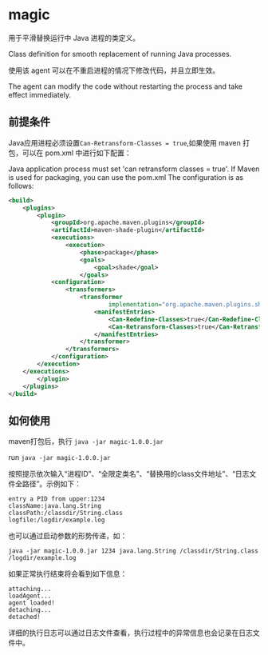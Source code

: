 # magic
用于平滑替换运行中 Java 进程的类定义。

Class definition for smooth replacement of running Java processes.

使用该 agent 可以在不重启进程的情况下修改代码，并且立即生效。

The agent can modify the code without restarting the process and take effect immediately.
## 前提条件
Java应用进程必须设置`Can-Retransform-Classes = true`,如果使用 maven 打包，可以在 pom.xml 中进行如下配置：

Java application process must set 'can retransform classes = true'. If Maven is used for packaging, you can use the pom.xml The configuration is as follows:

```xml
<build>
    <plugins>
        <plugin>
            <groupId>org.apache.maven.plugins</groupId>
            <artifactId>maven-shade-plugin</artifactId>
            <executions>
                <execution>
                    <phase>package</phase>
                    <goals>
                        <goal>shade</goal>
                    </goals>
            <configuration>
                <transformers>
                    <transformer
                            implementation="org.apache.maven.plugins.shade.resource.ManifestResourceTransformer">
                        <manifestEntries>
                            <Can-Redefine-Classes>true</Can-Redefine-Classes>
                            <Can-Retransform-Classes>true</Can-Retransform-Classes>
                        </manifestEntries>
                    </transformer>
                </transformers>
            </configuration>
        </execution>
    </executions>
        </plugin>
    </plugins>
</build>
```
## 如何使用
maven打包后，执行 `java -jar magic-1.0.0.jar`

run `java -jar magic-1.0.0.jar`


按照提示依次输入“进程ID”、“全限定类名”、“替换用的class文件地址”、“日志文件全路径”。示例如下：

```
entry a PID from upper:1234
className:java.lang.String
classPath:/classdir/String.class
logfile:/logdir/example.log
```

也可以通过启动参数的形势传递，如：

`java -jar magic-1.0.0.jar 1234 java.lang.String /classdir/String.class /logdir/example.log`

如果正常执行结束将会看到如下信息：
```
attaching...
loadAgent...
agent loaded!
detaching...
detached!
```


详细的执行日志可以通过日志文件查看，执行过程中的异常信息也会记录在日志文件中。
